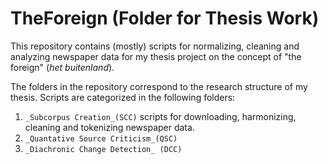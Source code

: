 # TheForeign (Folder for Thesis Work)

This repository contains (mostly) scripts for normalizing, cleaning and analyzing newspaper data for my thesis project on the concept of "the foreign" (_het buitenland_).

The folders in the repository correspond to the research structure of my thesis. Scripts are categorized in the following folders:
1. `_Subcorpus Creation_(SCC)`   scripts for downloading, harmonizing, cleaning and tokenizing newspaper data.
2. `_Quantative Source Criticism_(QSC)`
3. `_Diachronic Change Detection_ (DCC)`